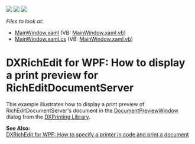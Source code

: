 <!-- default badges list -->
![](https://img.shields.io/endpoint?url=https://codecentral.devexpress.com/api/v1/VersionRange/128606949/13.1.6%2B)
[![](https://img.shields.io/badge/Open_in_DevExpress_Support_Center-FF7200?style=flat-square&logo=DevExpress&logoColor=white)](https://supportcenter.devexpress.com/ticket/details/E4007)
[![](https://img.shields.io/badge/📖_How_to_use_DevExpress_Examples-e9f6fc?style=flat-square)](https://docs.devexpress.com/GeneralInformation/403183)
<!-- default badges end -->
<!-- default file list -->
*Files to look at*:

* [MainWindow.xaml](./CS/MainWindow.xaml) (VB: [MainWindow.xaml.vb](./VB/MainWindow.xaml.vb))
* [MainWindow.xaml.cs](./CS/MainWindow.xaml.cs) (VB: [MainWindow.xaml.vb](./VB/MainWindow.xaml.vb))
<!-- default file list end -->
# DXRichEdit for WPF: How to display a print preview for RichEditDocumentServer


<p>This example illustrates how to display a print preview of RichEditDocumentServer's document in the <a href="http://documentation.devexpress.com/#WPF/clsDevExpressXpfPrintingDocumentPreviewWindowtopic"><u>DocumentPreviewWindow</u></a> dialog from the <a href="http://www.devexpress.com/Products/NET/Controls/WPF/Printing/"><u>DXPrinting Library</u></a>.</p><p><strong>See Also:</strong><br />
<a href="https://www.devexpress.com/Support/Center/p/E3842">DXRichEdit for WPF: How to specify a printer in code and print a document</a></p>

<br/>


